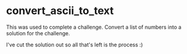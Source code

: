 # convert_ascii_to_text

This was used to complete a challenge.  Convert a list of numbers into a solution for the challenge.

I've cut the solution out so all that's left is the process :)